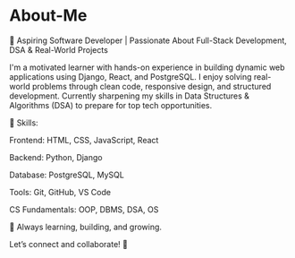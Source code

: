# About-Me
🚀 Aspiring Software Developer | Passionate About Full-Stack Development, DSA & Real-World Projects

I'm a motivated learner with hands-on experience in building dynamic web applications using Django, React, and PostgreSQL. I enjoy solving real-world problems through clean code, responsive design, and structured development. Currently sharpening my skills in Data Structures & Algorithms (DSA) to prepare for top tech opportunities.

🔧 Skills:

Frontend: HTML, CSS, JavaScript, React

Backend: Python, Django

Database: PostgreSQL, MySQL

Tools: Git, GitHub, VS Code

CS Fundamentals: OOP, DBMS, DSA, OS

🌱 Always learning, building, and growing.

Let’s connect and collaborate! 🤝
